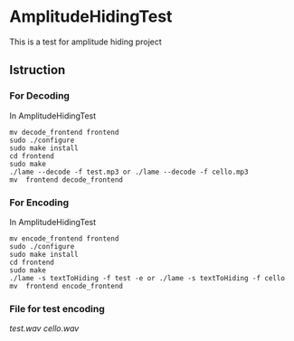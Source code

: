 # AmplitudeHidingTest
This is a test for amplitude hiding project

## Istruction 

### For Decoding
In AmplitudeHidingTest
```
mv decode_frontend frontend
sudo ./configure
sudo make install
cd frontend 
sudo make
./lame --decode -f test.mp3 or ./lame --decode -f cello.mp3
mv  frontend decode_frontend
```

### For Encoding
In AmplitudeHidingTest
```
mv encode_frontend frontend
sudo ./configure
sudo make install
cd frontend 
sudo make
./lame -s textToHiding -f test -e or ./lame -s textToHiding -f cello
mv  frontend encode_frontend
```
### File for test encoding
*test.wav*
*cello.wav*
